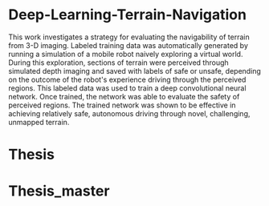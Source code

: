 # Deep-Learning-Terrain-Navigation
This work investigates a strategy for evaluating the navigability of terrain from 3-D imaging. Labeled training data was automatically generated by running a simulation of a mobile robot naively exploring a virtual world.  During this exploration, sections of terrain were perceived through simulated depth imaging and saved with labels of safe or unsafe, depending on the outcome of the robot's experience driving through the perceived regions.  This labeled data was used to train a deep convolutional neural network. Once trained, the network was able to evaluate the safety of perceived regions.  The trained network was shown to be effective in achieving relatively safe, autonomous driving through novel, challenging, unmapped terrain. 
# Thesis
# Thesis_master
